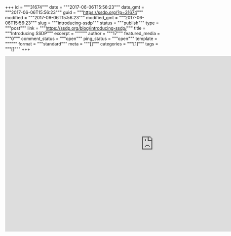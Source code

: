+++
id = """31674"""
date = """2017-06-06T15:56:23"""
date_gmt = """2017-06-06T15:56:23"""
guid = """https://ssdp.org/?p=31674"""
modified = """2017-06-06T15:56:23"""
modified_gmt = """2017-06-06T15:56:23"""
slug = """introducing-ssdp"""
status = """publish"""
type = """post"""
link = """https://ssdp.org/blog/introducing-ssdp/"""
title = """Introducing SSDP"""
excerpt = """"""
author = """17"""
featured_media = """0"""
comment_status = """open"""
ping_status = """open"""
template = """"""
format = """standard"""
meta = """[]"""
categories = """[1]"""
tags = """[]"""
+++
<iframe src="https://docs.google.com/presentation/d/1yIROH__rRdnvcjHOBMv2yadtvMR4o2u482HADXdLbh8/embed?start=false&#038;loop=false&#038;delayms=60000" frameborder="0" width="960" height="569" allowfullscreen="true" mozallowfullscreen="true" webkitallowfullscreen="true"></iframe>
